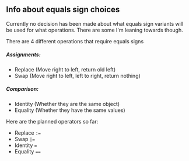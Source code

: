 ## Info about equals sign choices

Currently no decision has been made about what equals sign variants will be used for what operations. There are some I'm leaning towards though.

There are 4 different operations that require equals signs

##### Assignments:
- Replace (Move right to left, return old left)
- Swap (Move right to left, left to right, return nothing)

##### Comparison:
- Identity (Whether they are the same object)
- Equality (Whether they have the same values)

Here are the planned operators so far:
- Replace `:=`
- Swap `|=`
- Identity `=`
- Equality `==`
